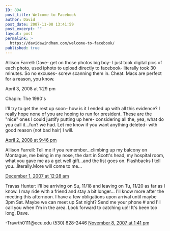 ```yaml
---
ID: 894
post_title: Welcome to Facebook
author: David
post_date: 2007-11-08 13:41:59
post_excerpt: ""
layout: post
permalink: >
  https://davidawindham.com/welcome-to-facebook/
published: true
---
```



<p>Allison Farrell: Dave- get on those photos big boy- I just took digital pics of each photo, used iphoto to upload directly to facebook- literally took 30 minutes. So no excuses- screw scanning them in. Cheat. Macs are perfect for a reason, you know.</p>
<p>April 3, 2008 at 1:29 pm</p>

<p>Chapin: The 1990's</p>

<p>I'll try to get the rest up soon- how is it I ended up with all this evidence? I really hope none of you are hoping to run for president. These are the "nice" ones I could justify putting up here- considering all the, yea, what do you call it...fun? we had. Let me know if you want anything deleted- with good reason (not bad hair) I will.</p>
<abbr title="2008-04-03T01:46:38+0000">April 2, 2008 at 9:46 pm</abbr>

<p>Allison Farrell: Tell me if you remember...climbing up my balcony on Montague, me being in my nose, the dart in Scott's head, my hospital room, what you gave me as a get well gift...and the list goes on. Flashbacks I tell you...literally.More will come to me...</p>
<abbr title="2007-12-01T04:28:07+0000">December 1, 2007 at 12:28 am</abbr>

<p>Travas Hunter: I'll be arriving on Su, 11/18 and leaving on Tu, 11/20 as far as I know. I may ride with a friend and stay a bit longer... I'll know more after the meeting this afternoon. I have a few obligations upon arrival until maybe 3pm Sat. Maybe we can meet up Sat night? Send me your phone # and I'll call you when I'm in the area. Look forward to catching up!! It's been too long, Dave.</p>
-Travrth0111@ecu.edu
(530) 828-2446
<abbr title="2007-11-08T17:41:17+0000">November 8, 2007 at 1:41 pm</abbr>
